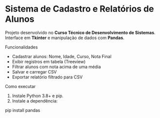 # Sistema de Cadastro e Relatórios de Alunos

Projeto desenvolvido no **Curso Técnico de Desenvolvimento de Sistemas**.
Interface em **Tkinter** e manipulação de dados com **Pandas**.

Funcionalidades
- Cadastrar alunos: Nome, Idade, Curso, Nota Final
- Exibir registros em tabela (Treeview)
- Filtrar alunos com nota acima de uma média
- Salvar e carregar CSV
- Exportar relatório filtrado para CSV

Como executar
1. Instale Python 3.8+ e pip.
2. Instale a dependência:

pip install pandas
